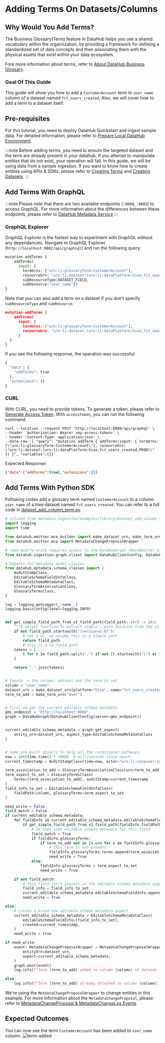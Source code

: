 # Adding Terms On Datasets/Columns

## Why Would You Add Terms? 
The Business Glossary(Term) feature in DataHub helps you use a shared vocabulary within the orgarnization, by providing a framework for defining a standardized set of data concepts and then associating them with the physical assets that exist within your data ecosystem.

Fore more information about terms, refer to [About DataHub Business Glossary](/docs/glossary/business-glossary.md).

### Goal Of This Guide
This guide will show you how to add a `CustomerAccount` term to `user_name` column of a dataset named `fct_users_created`.
Also, we will cover how to add a term to a dataset itself. 


## Pre-requisites
For this tutorial, you need to deploy DataHub Quickstart and ingest sample data. 
For detailed information, please refer to [Prepare Local DataHub Environment](/docs/tools/tutorials/references/prepare-datahub.md).

:::note
Before adding terms, you need to ensure the targeted dataset and the term are already present in your datahub. 
If you attempt to manipulate entities that do not exist, your operation will fail. 
In this guide, we will be using data from a sample ingestion.
If you want to know how to create entities using APIs & SDKs, please refer to [Creating Terms](/docs/tools/tutorials/creating-terms.md) and [Creating Datasets](/docs/tools/tutorials/creating-datasets.md).
:::


## Add Terms With GraphQL

:::note
Please note that there are two available endpoints (`:8000`, `:9002`) to access GraphQL.
For more information about the differences between these endpoints, please refer to [DataHub Metadata Service](../../../metadata-service/README.md#graphql-api)
:::

### GraphQL Explorer
GraphQL Explorer is the fastest way to experiment with GraphQL without any dependancies. 
Navigate to GraphQL Explorer (`http://localhost:9002/api/graphiql`) and run the following query.

```python
mutation addTerms {
    addTerms(
      input: { 
        termUrns: ["urn:li:glossaryTerm:CustomerAccount"], 
        resourceUrn: "urn:li:dataset:(urn:li:dataPlatform:hive,fct_users_created,PROD)",
        subResourceType:DATASET_FIELD,
        subResource:"user_name"})
}
```

Note that you can also add a term on a dataset if you don't specify `subResourceType` and `subResource`. 
```json
mutation addTerms {
    addTerms(
      input: { 
        termUrns: ["urn:li:glossaryTerm:CustomerAccount"], 
        resourceUrn: "urn:li:dataset:(urn:li:dataPlatform:hive,fct_users_created,PROD)",
      }
  )
}
```

If you see the following response, the operation was successful:
```python
{
  "data": {
    "addTerms": true
  },
  "extensions": {}
}
```

### CURL

With CURL, you need to provide tokens. To generate a token, please refer to [Generate Access Token](/docs/tools/tutorials/references/generate-access-token.md). 
With `accessToken`, you can run the following command.

```shell
curl --location --request POST 'http://localhost:8080/api/graphql' \
--header 'Authorization: Bearer <my-access-token>' \
--header 'Content-Type: application/json' \
--data-raw '{ "query": "mutation addTerm { addTerms(input: { termUrns: [\"urn:li:glossaryTerm:CustomerAccount\"], resourceUrn: \"urn:li:dataset:(urn:li:dataPlatform:hive,fct_users_created,PROD)\" }) }", "variables":{}}'
```

Expected Response:

```json
{"data":{"addTerms":true},"extensions":{}}
```


## Add Terms With Python SDK

Following codes add a glossary term named `CustomerAccount` to a column `user_name` of a hive dataset named `fct_users_created`.
You can refer to a full code in [dataset_add_column_term.py](https://github.com/datahub-project/datahub/blob/master/metadata-ingestion/examples/library/dataset_add_column_term.py).


```python
# inlined from metadata-ingestion/examples/library/dataset_add_column_term.py
import logging
import time

from datahub.emitter.mce_builder import make_dataset_urn, make_term_urn
from datahub.emitter.mcp import MetadataChangeProposalWrapper

# read-modify-write requires access to the DataHubGraph (RestEmitter is not enough)
from datahub.ingestion.graph.client import DatahubClientConfig, DataHubGraph

# Imports for metadata model classes
from datahub.metadata.schema_classes import (
    AuditStampClass,
    EditableSchemaFieldInfoClass,
    EditableSchemaMetadataClass,
    GlossaryTermAssociationClass,
    GlossaryTermsClass,
)

log = logging.getLogger(__name__)
logging.basicConfig(level=logging.INFO)


def get_simple_field_path_from_v2_field_path(field_path: str) -> str:
    """A helper function to extract simple . path notation from the v2 field path"""
    if not field_path.startswith("[version=2.0]"):
        # not a v2, we assume this is a simple path
        return field_path
        # this is a v2 field path
    tokens = [
        t for t in field_path.split(".") if not (t.startswith("[") or t.endswith("]"))
    ]

    return ".".join(tokens)


# Inputs -> the column, dataset and the term to set
column = "user_name"
dataset_urn = make_dataset_urn(platform="hive", name="fct_users_created", env="PROD")
term_to_add = make_term_urn("User")


# First we get the current editable schema metadata
gms_endpoint = "http://localhost:8080"
graph = DataHubGraph(DatahubClientConfig(server=gms_endpoint))


current_editable_schema_metadata = graph.get_aspect(
    entity_urn=dataset_urn, aspect_type=EditableSchemaMetadataClass
)


# Some pre-built objects to help all the conditional pathways
now = int(time.time() * 1000)  # milliseconds since epoch
current_timestamp = AuditStampClass(time=now, actor="urn:li:corpuser:ingestion")

term_association_to_add = GlossaryTermAssociationClass(urn=term_to_add)
term_aspect_to_set = GlossaryTermsClass(
    terms=[term_association_to_add], auditStamp=current_timestamp
)
field_info_to_set = EditableSchemaFieldInfoClass(
    fieldPath=column, glossaryTerms=term_aspect_to_set
)

need_write = False
field_match = False
if current_editable_schema_metadata:
    for fieldInfo in current_editable_schema_metadata.editableSchemaFieldInfo:
        if get_simple_field_path_from_v2_field_path(fieldInfo.fieldPath) == column:
            # we have some editable schema metadata for this field
            field_match = True
            if fieldInfo.glossaryTerms:
                if term_to_add not in [x.urn for x in fieldInfo.glossaryTerms.terms]:
                    # this term is not present
                    fieldInfo.glossaryTerms.terms.append(term_association_to_add)
                    need_write = True
            else:
                fieldInfo.glossaryTerms = term_aspect_to_set
                need_write = True

    if not field_match:
        # this field isn't present in the editable schema metadata aspect, add it
        field_info = field_info_to_set
        current_editable_schema_metadata.editableSchemaFieldInfo.append(field_info)
        need_write = True

else:
    # create a brand new editable schema metadata aspect
    current_editable_schema_metadata = EditableSchemaMetadataClass(
        editableSchemaFieldInfo=[field_info_to_set],
        created=current_timestamp,
    )
    need_write = True

if need_write:
    event: MetadataChangeProposalWrapper = MetadataChangeProposalWrapper(
        entityUrn=dataset_urn,
        aspect=current_editable_schema_metadata,
    )
    graph.emit(event)
    log.info(f"Term {term_to_add} added to column {column} of dataset {dataset_urn}")

else:
    log.info(f"Term {term_to_add} already attached to column {column}, omitting write")

```

We're using the `MetdataChangeProposalWrapper` to change entities in this example.
For more information about the `MetadataChangeProposal`, please refer to [MetadataChangeProposal & MetadataChangeLog Events](/docs/advanced/mcp-mcl.md)


## Expected Outcomes
You can now see the term `CustomerAccount` has been added to `user_name` column. 
![term-added](../../imgs/tutorials/term-created.png)

